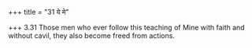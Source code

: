 +++
title = "31 ये मे"

+++
3.31 Those men who ever follow this teaching of Mine with faith and
without cavil, they also become freed from actions.
